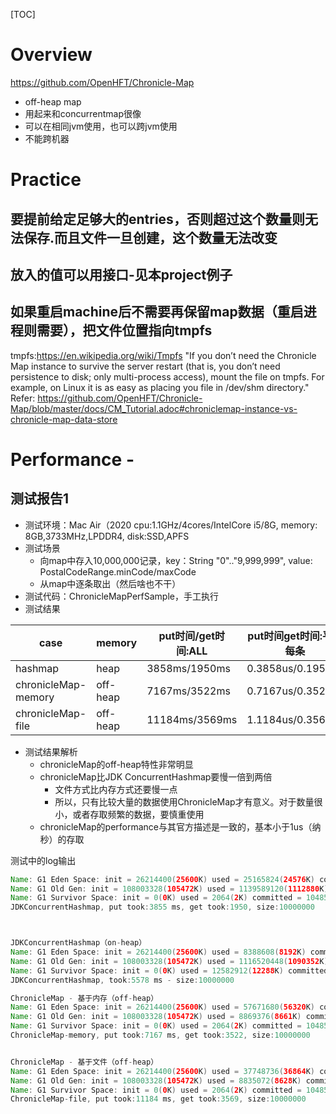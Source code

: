 [TOC]
# Overview
https://github.com/OpenHFT/Chronicle-Map
- off-heap map
- 用起来和concurrentmap很像
- 可以在相同jvm使用，也可以跨jvm使用
- 不能跨机器

# Practice
## 要提前给定足够大的entries，否则超过这个数量则无法保存.而且文件一旦创建，这个数量无法改变
## 放入的值可以用接口-见本project例子
## 如果重启machine后不需要再保留map数据（重启进程则需要），把文件位置指向tmpfs
tmpfs:https://en.wikipedia.org/wiki/Tmpfs
"If you don’t need the Chronicle Map instance to survive the server restart
 (that is, you don’t need persistence to disk; only multi-process access), 
mount the file on tmpfs. 
For example, on Linux it is as easy as placing you file in /dev/shm directory."
Refer: https://github.com/OpenHFT/Chronicle-Map/blob/master/docs/CM_Tutorial.adoc#chroniclemap-instance-vs-chronicle-map-data-store


# Performance - 

## 测试报告1 
- 测试环境：Mac Air（2020 cpu:1.1GHz/4cores/IntelCore i5/8G, memory: 8GB,3733MHz,LPDDR4, disk:SSD,APFS
- 测试场景
  - 向map中存入10,000,000记录，key：String "0".."9,999,999", value: PostalCodeRange.minCode/maxCode
  - 从map中逐条取出（然后啥也不干）
- 测试代码：ChronicleMapPerfSample，手工执行  
- 测试结果

|case|memory|put时间/get时间:ALL|put时间get时间:平均每条|EdenUsed|OldGenUsed|SurvivorUsed|Note|
|----|----|----|-----|----|----|----|----|
|hashmap|heap|3858ms/1950ms| 0.3858us/0.195us |24576K|1112880K|2k|--|
|chronicleMap-memory|off-heap|7167ms/3522ms|0.7167us/0.3522us|56320K|8661K|2K|--|
|chronicleMap-file|off-heap|11184ms/3569ms|1.1184us/0.3569us|36964K|8628K|2K|--|

- 测试结果解析
  - chronicleMap的off-heap特性非常明显
  - chronicleMap比JDK ConcurrentHashmap要慢一倍到两倍
    - 文件方式比内存方式还要慢一点
    - 所以，只有比较大量的数据使用ChronicleMap才有意义。对于数量很小，或者存取频繁的数据，要慎重使用
  - chronicleMap的performance与其官方描述是一致的，基本小于1us（纳秒）的存取 


测试中的log输出
```java
Name: G1 Eden Space: init = 26214400(25600K) used = 25165824(24576K) committed = 91226112(89088K) max = -1(-1K)
Name: G1 Old Gen: init = 108003328(105472K) used = 1139589120(1112880K) committed = 1653604352(1614848K) max = 2147483648(2097152K)
Name: G1 Survivor Space: init = 0(0K) used = 2064(2K) committed = 1048576(1024K) max = -1(-1K)
JDKConcurrentHashmap, put took:3855 ms, get took:1950, size:10000000



JDKConcurrentHashmap（on-heap）
Name: G1 Eden Space: init = 26214400(25600K) used = 8388608(8192K) committed = 88080384(86016K) max = -1(-1K)
Name: G1 Old Gen: init = 108003328(105472K) used = 1116520448(1090352K) committed = 1676673024(1637376K) max = 2147483648(2097152K)
Name: G1 Survivor Space: init = 0(0K) used = 12582912(12288K) committed = 12582912(12288K) max = -1(-1K)
JDKConcurrentHashmap, took:5578 ms - size:10000000

ChronicleMap - 基于内存（off-heap）
Name: G1 Eden Space: init = 26214400(25600K) used = 57671680(56320K) committed = 72351744(70656K) max = -1(-1K)
Name: G1 Old Gen: init = 108003328(105472K) used = 8869376(8661K) committed = 41943040(40960K) max = 2147483648(2097152K)
Name: G1 Survivor Space: init = 0(0K) used = 2064(2K) committed = 1048576(1024K) max = -1(-1K)
ChronicleMap-memory, put took:7167 ms, get took:3522, size:10000000


ChronicleMap - 基于文件（off-heap）
Name: G1 Eden Space: init = 26214400(25600K) used = 37748736(36864K) committed = 72351744(70656K) max = -1(-1K)
Name: G1 Old Gen: init = 108003328(105472K) used = 8835072(8628K) committed = 41943040(40960K) max = 2147483648(2097152K)
Name: G1 Survivor Space: init = 0(0K) used = 2064(2K) committed = 1048576(1024K) max = -1(-1K)
ChronicleMap-file, put took:11184 ms, get took:3569, size:10000000
```